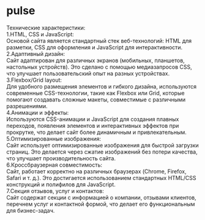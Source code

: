 # pulse
Технические характеристики:  
1.HTML, CSS и JavaScript:  
Основой сайта является стандартный стек веб-технологий: HTML для разметки, CSS для оформления и JavaScript для интерактивности.  
2.Адаптивный дизайн:  
Cайт адаптирован для различных экранов (мобильных, планшетов, настольных устройств). Это сделано с помощью медиазапросов CSS, что улучшает пользовательский опыт на разных устройствах.  
3.Flexbox/Grid layout:  
Для удобного размещения элементов и гибкого дизайна, используются современные CSS-технологии, такие как Flexbox или Grid, которые помогают создавать сложные макеты, совместимые с различными разрешениями.  
4.Анимации и эффекты:  
Используются CSS-анимации и JavaScript для создания плавных переходов, появления элементов и интерактивных эффектов при прокрутке, что делает сайт более динамичным и привлекательным.  
5.Оптимизированные изображения:  
Сайт использует оптимизированные изображения для быстрой загрузки страниц. Это  делается через сжатие изображений без потери качества, что улучшает производительность сайта.  
6.Кроссбраузерная совместимость:  
Сайт,  работает корректно на различных браузерах (Chrome, Firefox, Safari и т. д.). Это достигается использованием стандартных HTML/CSS конструкций и полифилов для JavaScript.  
7.Секция отзывов, услуг и контактов:  
Сайт содержат секции с информацией о компании, отзывами клиентов, перечнем услуг и контактной формой, что делает его функциональным для бизнес-задач.  

